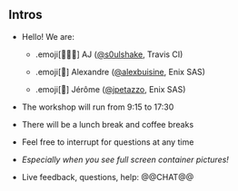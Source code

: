 ## Intros

- Hello! We are:

   - .emoji[👷🏻‍♀️] AJ ([@s0ulshake](https://twitter.com/s0ulshake), Travis CI)

   - .emoji[🚁] Alexandre ([@alexbuisine](https://twitter.com/alexbuisine), Enix SAS)

   - .emoji[🐳] Jérôme ([@jpetazzo](https://twitter.com/jpetazzo), Enix SAS)

- The workshop will run from 9:15 to 17:30

- There will be a lunch break and coffee breaks

- Feel free to interrupt for questions at any time

- *Especially when you see full screen container pictures!*

- Live feedback, questions, help: @@CHAT@@
